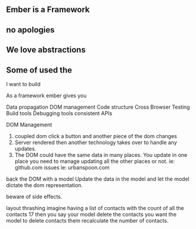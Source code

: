 ## Ember is a Framework

## no apologies

## We love abstractions

## Some of used the

I want to build

As a framework ember gives you

Data propagation
DOM management
Code structure
Cross Browser Testing
Build tools
Debugging tools
consistent APIs

DOM Management

1. coupled dom click a button and another piece of the dom changes
2. Server rendered then another technology takes over to handle any updates.
3. The DOM could have the same data in many places.
    You update in one place you need to manage updating all the other places or not.
    ie: github.com issues
    ie: urbanspoon.com

back the DOM with a model
Update the data in the model and let the model dictate the dom representation.

beware of side effects.

layout thrashing
  imagine having a list of contacts with the count of all the contacts 17 then you say your model delete the contacts you want the model to delete contacts them recalculate the number of contacts.







